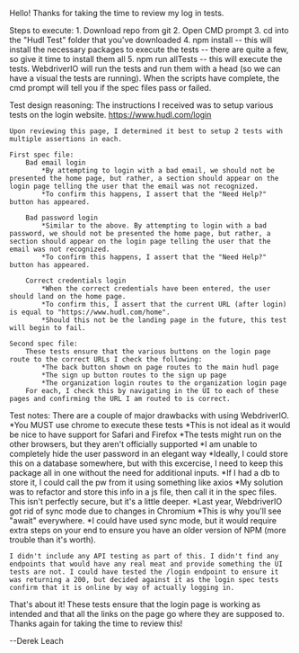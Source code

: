 Hello! Thanks for taking the time to review my log in tests.

Steps to execute:
    1. Download repo from git
    2. Open CMD prompt
    3. cd into the "Hudl Test" folder that you've downloaded
    4. npm install 
        -- this will install the necessary packages to execute the tests
        -- there are quite a few, so give it time to install them all
    5. npm run allTests 
        -- this will execute the tests. WebdriverIO will run the tests and run them with a head (so we can have a visual the tests are running). When the scripts have complete, the cmd prompt will tell you if the spec files pass or failed.


Test design reasoning:
    The instructions I received was to setup various tests on the login website. 
    https://www.hudl.com/login

    Upon reviewing this page, I determined it best to setup 2 tests with multiple assertions in each.

    First spec file: 
        Bad email login
            *By attempting to login with a bad email, we should not be presented the home page, but rather, a section should appear on the login page telling the user that the email was not recognized. 
            *To confirm this happens, I assert that the "Need Help?" button has appeared.

        Bad password login
            *Similar to the above. By attempting to login with a bad password, we should not be presented the home page, but rather, a section should appear on the login page telling the user that the email was not recognized. 
            *To confirm this happens, I assert that the "Need Help?" button has appeared.

        Correct credentials login
            *When the correct credentials have been entered, the user should land on the home page. 
            *To confirm this, I assert that the current URL (after login) is equal to "https://www.hudl.com/home". 
            *Should this not be the landing page in the future, this test will begin to fail.

    Second spec file:
        These tests ensure that the various buttons on the login page route to the correct URLs I check the following:
            *The back button shown on page routes to the main hudl page
            *The sign up button routes to the sign up page
            *The organization login routes to the organization login page
        For each, I check this by navigating in the UI to each of these pages and confirming the URL I am routed to is correct.


Test notes:
    There are a couple of major drawbacks with using WebdriverIO.
        *You MUST use chrome to execute these tests
            *This is not ideal as it would be nice to have support for Safari and Firefox
            *The tests might run on the other browsers, but they aren't officially supported
        *I am unable to completely hide the user password in an elegant way
            *Ideally, I could store this on a database somewhere, but with this excercise, I need to keep this package all in one without the need for additional inputs.
                *If I had a db to store it, I could call the pw from it using something like axios
            *My solution was to refactor and store this info in a js file, then call it in the spec files. This isn't perfectly secure, but it's a little deeper.
        *Last year, WebdriverIO got rid of sync mode due to changes in Chromium
            *This is why you'll see "await" everywhere.
            *I could have used sync mode, but it would require extra steps on your end to ensure you have an older version of NPM (more trouble than it's worth).

    I didn't include any API testing as part of this. I didn't find any endpoints that would have any real meat and provide something the UI tests are not. I could have tested the /login endpoint to ensure it was returning a 200, but decided against it as the login spec tests confirm that it is online by way of actually logging in.

That's about it! These tests ensure that the login page is working as intended and that all the links on the page go where they are supposed to. Thanks again for taking the time to review this! 

--Derek Leach